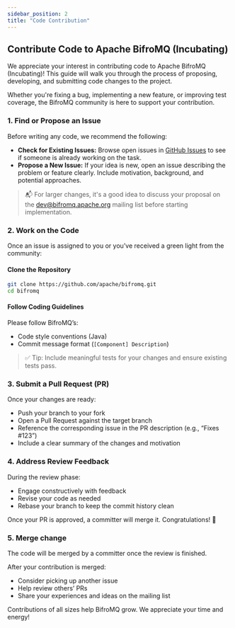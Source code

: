 ```yaml
---
sidebar_position: 2
title: "Code Contribution"
---
```


## Contribute Code to Apache BifroMQ (Incubating)

We appreciate your interest in contributing code to Apache BifroMQ (Incubating)! This guide will walk you through the process of proposing, developing, and submitting code changes to the project.

Whether you're fixing a bug, implementing a new feature, or improving test coverage, the BifroMQ community is here to support your contribution.


### 1. Find or Propose an Issue

Before writing any code, we recommend the following:

* **Check for Existing Issues:** Browse open issues in [GitHub Issues](https://github.com/apache/bifromq/issues) to see if someone is already working on the task.
* **Propose a New Issue:** If your idea is new, open an issue describing the problem or feature clearly. Include motivation, background, and potential approaches.

> 📬 For larger changes, it's a good idea to discuss your proposal on the [dev@bifromq.apache.org](mailto:dev@bifromq.apache.org) mailing list before starting implementation.


### 2. Work on the Code

Once an issue is assigned to you or you’ve received a green light from the community:

#### Clone the Repository

```bash
git clone https://github.com/apache/bifromq.git
cd bifromq
```

#### Follow Coding Guidelines

Please follow BifroMQ’s:

* Code style conventions (Java)
* Commit message format (`[Component] Description`)

> ✅ Tip: Include meaningful tests for your changes and ensure existing tests pass.


### 3. Submit a Pull Request (PR)

Once your changes are ready:

* Push your branch to your fork
* Open a Pull Request against the target branch
* Reference the corresponding issue in the PR description (e.g., “Fixes #123”)
* Include a clear summary of the changes and motivation


### 4. Address Review Feedback

During the review phase:

* Engage constructively with feedback
* Revise your code as needed
* Rebase your branch to keep the commit history clean

Once your PR is approved, a committer will merge it. Congratulations! 🎉


### 5. Merge change

The code will be merged by a committer once the review is finished.

After your contribution is merged:

* Consider picking up another issue
* Help review others’ PRs
* Share your experiences and ideas on the mailing list

Contributions of all sizes help BifroMQ grow. We appreciate your time and energy!
